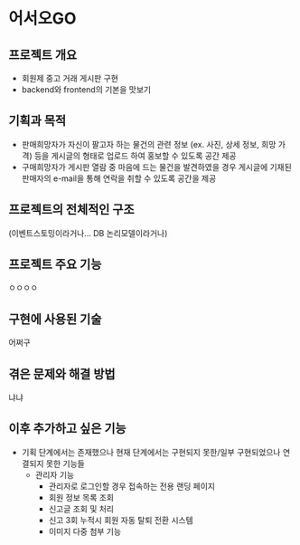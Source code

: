 # 어서오GO
## 프로젝트 개요
* 회원제 중고 거래 게시판 구현
* backend와 frontend의 기본을 맛보기

## 기획과 목적
* 판매희망자가 자신이 팔고자 하는 물건의 관련 정보 (ex. 사진, 상세 정보, 희망 가격) 등을 게시글의 형태로 업로드 하여 홍보할 수 있도록 공간 제공
* 구매희망자가 게시판 열람 중 마음에 드는 물건을 발견하였을 경우 게시글에 기재된 판매자의 e-mail을 통해 연락을 취할 수 있도록 공간을 제공

## 프로젝트의 전체적인 구조
(이벤트스토밍이라거나... DB 논리모델이라거나)


## 프로젝트 주요 기능
ㅇㅇㅇㅇ

## 구현에 사용된 기술
어쩌구 

## 겪은 문제와 해결 방법
냐냐

## 이후 추가하고 싶은 기능
* 기획 단계에서는 존재했으나 현재 단계에서는 구현되지 못한/일부 구현되었으나 연결되지 못한 기능들
  - 관리자 기능
    + 관리자로 로그인할 경우 접속하는 전용 랜딩 페이지
    + 회원 정보 목록 조회
    + 신고글 조회 및 처리
    + 신고 3회 누적시 회원 자동 탈퇴 전환 시스템
    + 이미지 다중 첨부 기능 

